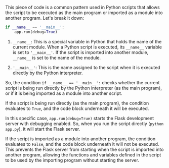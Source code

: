 This piece of code is a common pattern used in Python scripts that allows the script to be executed as the main program or imported as a module into another program. Let's break it down:

```python
if __name__ == '__main__':
    app.run(debug=True)
```

1. `__name__`: This is a special variable in Python that holds the name of the current module. When a Python script is executed, its `__name__` variable is set to `'__main__'`. If the script is imported into another module, `__name__` is set to the name of the module.

2. `'__main__'`: This is the name assigned to the script when it is executed directly by the Python interpreter.

So, the condition `if __name__ == '__main__':` checks whether the current script is being run directly by the Python interpreter (as the main program), or if it is being imported as a module into another script.

If the script is being run directly (as the main program), the condition evaluates to `True`, and the code block underneath it will be executed.

In this specific case, `app.run(debug=True)` starts the Flask development server with debugging enabled. So, when you run the script directly (`python app.py`), it will start the Flask server.

If the script is imported as a module into another program, the condition evaluates to `False`, and the code block underneath it will not be executed. This prevents the Flask server from starting when the script is imported into another program, allowing the functions and variables defined in the script to be used by the importing program without starting the server.
